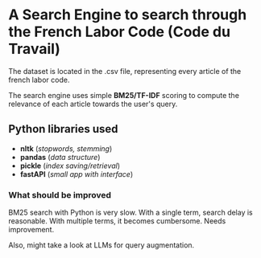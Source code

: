 # A Search Engine to search through the French Labor Code (Code du Travail)

The dataset is located in the .csv file, representing every article of the french labor code.

The search engine uses simple **BM25/TF-IDF** scoring to compute the relevance of each article towards the user's query.

## Python libraries used

* **nltk** (*stopwords, stemming*)
* **pandas** (*data structure*)
* **pickle** (*index saving/retrieval*)
* **fastAPI** (*small app with interface*)

### What should be improved

BM25 search with Python is very slow. With a single term, search delay is reasonable. With multiple terms, it becomes cumbersome. Needs improvement.

Also, might take a look at LLMs for query augmentation.
